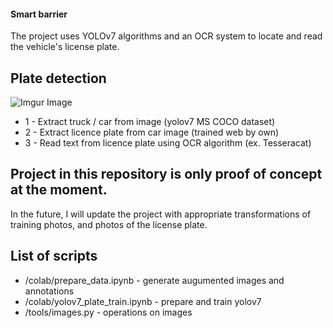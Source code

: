 #### Smart barrier


The project uses YOLOv7 algorithms and an OCR system to locate and read the vehicle's license plate.


## Plate detection

![Imgur Image](https://i.imgur.com/F3zGBj7.png)


* 1 - Extract truck / car from image (yolov7 MS COCO dataset)
* 2 - Extract licence plate from car image (trained web by own)
* 3 - Read text from licence plate using OCR algorithm (ex. Tesseracat)


## Project in this repository is only proof of concept at the moment. 
In the future, I will update the project with appropriate transformations of training photos, and photos of the license plate.


## List of scripts

* /colab/prepare_data.ipynb - generate augumented images and annotations
* /colab/yolov7_plate_train.ipynb - prepare and train yolov7
* /tools/images.py - operations on images

